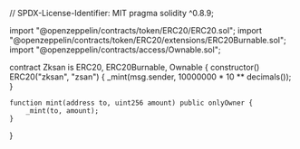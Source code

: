 // SPDX-License-Identifier: MIT
pragma solidity ^0.8.9;

import "@openzeppelin/contracts/token/ERC20/ERC20.sol";
import "@openzeppelin/contracts/token/ERC20/extensions/ERC20Burnable.sol";
import "@openzeppelin/contracts/access/Ownable.sol";

contract Zksan is ERC20, ERC20Burnable, Ownable {
    constructor() ERC20("zksan", "zsan") {
        _mint(msg.sender, 10000000 * 10 ** decimals());
    }

    function mint(address to, uint256 amount) public onlyOwner {
        _mint(to, amount);
    }
}
